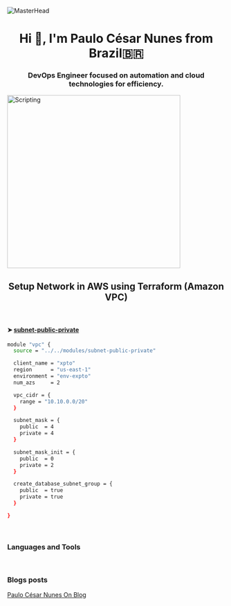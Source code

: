 ![MasterHead](https://cdn.dribbble.com/userupload/7725814/file/original-ad34e5a3d587a8a90b6586de67710225.gif)
<h1 align="center">Hi 👋, I'm Paulo César Nunes from Brazil🇧🇷</h1>

<h3 align="center">DevOps Engineer focused on automation and cloud technologies for efficiency.</h3>
<img align="center" alt="Scripting" width="400" src="https://cdn.dribbble.com/userupload/7725640/file/original-a2b82ab8779ece4c49df3672f7753ccb.gif">

<br />

<h2 align="center">Setup Network in AWS using Terraform (Amazon VPC)</h2>

<br />

#### ➤ [subnet-public-private](https://gitlab.com/pcnuness/iac/terraform/provider-family-aws/provider-aws-vpc)

```bash
module "vpc" {
  source = "../../modules/subnet-public-private"

  client_name = "xpto"
  region      = "us-east-1"
  environment = "env-expto"
  num_azs     = 2

  vpc_cidr = {
    range = "10.10.0.0/20"
  }

  subnet_mask = {
    public  = 4
    private = 4
  }

  subnet_mask_init = {
    public  = 0
    private = 2
  }

  create_database_subnet_group = {
    public  = true
    private = true
  }

}
```
</p>

<br />

<h3 align="left">Languages and Tools</h3>

<br />

<h3 align="left">Blogs posts</h3>
<p align="left">
<a href="https://pcnunes.com.br" target="_blank">Paulo César Nunes On Blog </a>
</p>

